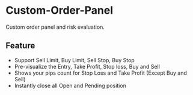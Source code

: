 # Custom-Order-Panel
Custom order panel and risk evaluation.

## Feature
- Support Sell Limit, Buy Limit, Sell Stop, Buy Stop
- Pre-visualize the Entry, Take Profit, Stop loss, Buy and Sell
- Shows your pips count for Stop Loss and Take Profit (Except Buy and Sell)
- Instantly close all Open and Pending position
